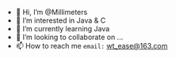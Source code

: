 - 👋 Hi, I’m @Millimeters
- 👀 I’m interested in Java & C
- 🌱 I’m currently learning Java
- 💞️ I’m looking to collaborate on ...
- 📫 How to reach me ` email: ` wt_ease@163.com 

<!---
Millimeters/Millimeters is a ✨ special ✨ repository because its `README.md` (this file) appears on your GitHub profile.
You can click the Preview link to take a look at your changes.
--->
